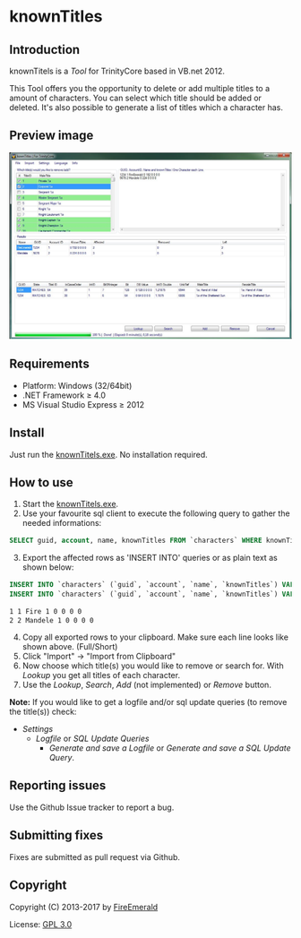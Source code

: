 ﻿# knownTitles

## Introduction

knownTitels is a *Tool* for TrinityCore based in VB.net 2012.

This Tool offers you the opportunity to delete or add multiple titles to a amount of characters.
You can select which title should be added or deleted. It's also possible to generate a list of titles which a character has.


## Preview image

![preview](img/preview.jpg)


## Requirements

+ Platform: Windows (32/64bit)
+ .NET Framework ≥ 4.0
+ MS Visual Studio Express ≥ 2012


## Install

Just run the [knownTitels.exe](https://github.com/FireEmerald/knownTitles/raw/master/pre-compiled/knownTitles.exe). No installation required.


## How to use

1. Start the [knownTitels.exe](https://github.com/FireEmerald/knownTitles/raw/master/pre-compiled/knownTitles.exe).
2. Use your favourite sql client to execute the following query to gather the needed informations:
  ```sql
  SELECT guid, account, name, knownTitles FROM `characters` WHERE knownTitles != '0 0 0 0 0 0 ';
  ```

3. Export the affected rows as 'INSERT INTO' queries or as plain text as shown below:
  ```sql
  INSERT INTO `characters` (`guid`, `account`, `name`, `knownTitles`) VALUES (1, 1, 'Fire', '1 0 0 0 0 0 ');
  INSERT INTO `characters` (`guid`, `account`, `name`, `knownTitles`) VALUES (2, 2, 'Mandele', '1 0 0 0 0 0 ');
  ```
  ```
  1 1 Fire 1 0 0 0 0
  2 2 Mandele 1 0 0 0 0
  ```

4. Copy all exported rows to your clipboard. Make sure each line looks like shown above. (Full/Short)
5. Click "Import" -> "Import from Clipboard"
6. Now choose which title(s) you would like to remove or search for. With *Lookup* you get all titles of each character.
7. Use the *Lookup*, *Search*, *Add* (not implemented) or *Remove* button.

**Note:** If you would like to get a logfile and/or sql update queries (to remove the title(s)) check:
* *Settings*
  * *Logfile* or *SQL Update Queries*
    * *Generate and save a Logfile* or *Generate and save a SQL Update Query*.


## Reporting issues

Use the Github Issue tracker to report a bug.


## Submitting fixes

Fixes are submitted as pull request via Github.


## Copyright

Copyright (C) 2013-2017 by [FireEmerald](https://github.com/FireEmerald)

License: [GPL 3.0](LICENSE)
